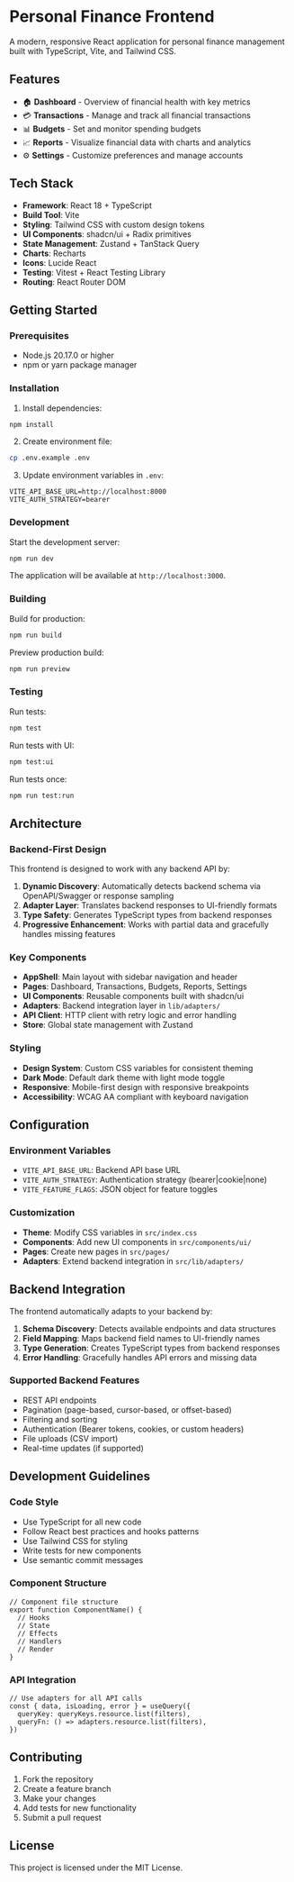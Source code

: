 # Personal Finance Frontend

A modern, responsive React application for personal finance management built with TypeScript, Vite, and Tailwind CSS.

## Features

- 🏠 **Dashboard** - Overview of financial health with key metrics
- 💳 **Transactions** - Manage and track all financial transactions
- 📊 **Budgets** - Set and monitor spending budgets
- 📈 **Reports** - Visualize financial data with charts and analytics
- ⚙️ **Settings** - Customize preferences and manage accounts

## Tech Stack

- **Framework**: React 18 + TypeScript
- **Build Tool**: Vite
- **Styling**: Tailwind CSS with custom design tokens
- **UI Components**: shadcn/ui + Radix primitives
- **State Management**: Zustand + TanStack Query
- **Charts**: Recharts
- **Icons**: Lucide React
- **Testing**: Vitest + React Testing Library
- **Routing**: React Router DOM

## Getting Started

### Prerequisites

- Node.js 20.17.0 or higher
- npm or yarn package manager

### Installation

1. Install dependencies:
```bash
npm install
```

2. Create environment file:
```bash
cp .env.example .env
```

3. Update environment variables in `.env`:
```env
VITE_API_BASE_URL=http://localhost:8000
VITE_AUTH_STRATEGY=bearer
```

### Development

Start the development server:
```bash
npm run dev
```

The application will be available at `http://localhost:3000`.

### Building

Build for production:
```bash
npm run build
```

Preview production build:
```bash
npm run preview
```

### Testing

Run tests:
```bash
npm test
```

Run tests with UI:
```bash
npm test:ui
```

Run tests once:
```bash
npm run test:run
```

## Architecture

### Backend-First Design

This frontend is designed to work with any backend API by:

1. **Dynamic Discovery**: Automatically detects backend schema via OpenAPI/Swagger or response sampling
2. **Adapter Layer**: Translates backend responses to UI-friendly formats
3. **Type Safety**: Generates TypeScript types from backend responses
4. **Progressive Enhancement**: Works with partial data and gracefully handles missing features

### Key Components

- **AppShell**: Main layout with sidebar navigation and header
- **Pages**: Dashboard, Transactions, Budgets, Reports, Settings
- **UI Components**: Reusable components built with shadcn/ui
- **Adapters**: Backend integration layer in `lib/adapters/`
- **API Client**: HTTP client with retry logic and error handling
- **Store**: Global state management with Zustand

### Styling

- **Design System**: Custom CSS variables for consistent theming
- **Dark Mode**: Default dark theme with light mode toggle
- **Responsive**: Mobile-first design with responsive breakpoints
- **Accessibility**: WCAG AA compliant with keyboard navigation

## Configuration

### Environment Variables

- `VITE_API_BASE_URL`: Backend API base URL
- `VITE_AUTH_STRATEGY`: Authentication strategy (bearer|cookie|none)
- `VITE_FEATURE_FLAGS`: JSON object for feature toggles

### Customization

- **Theme**: Modify CSS variables in `src/index.css`
- **Components**: Add new UI components in `src/components/ui/`
- **Pages**: Create new pages in `src/pages/`
- **Adapters**: Extend backend integration in `src/lib/adapters/`

## Backend Integration

The frontend automatically adapts to your backend by:

1. **Schema Discovery**: Detects available endpoints and data structures
2. **Field Mapping**: Maps backend field names to UI-friendly names
3. **Type Generation**: Creates TypeScript types from backend responses
4. **Error Handling**: Gracefully handles API errors and missing data

### Supported Backend Features

- REST API endpoints
- Pagination (page-based, cursor-based, or offset-based)
- Filtering and sorting
- Authentication (Bearer tokens, cookies, or custom headers)
- File uploads (CSV import)
- Real-time updates (if supported)

## Development Guidelines

### Code Style

- Use TypeScript for all new code
- Follow React best practices and hooks patterns
- Use Tailwind CSS for styling
- Write tests for new components
- Use semantic commit messages

### Component Structure

```tsx
// Component file structure
export function ComponentName() {
  // Hooks
  // State
  // Effects
  // Handlers
  // Render
}
```

### API Integration

```tsx
// Use adapters for all API calls
const { data, isLoading, error } = useQuery({
  queryKey: queryKeys.resource.list(filters),
  queryFn: () => adapters.resource.list(filters),
})
```

## Contributing

1. Fork the repository
2. Create a feature branch
3. Make your changes
4. Add tests for new functionality
5. Submit a pull request

## License

This project is licensed under the MIT License.